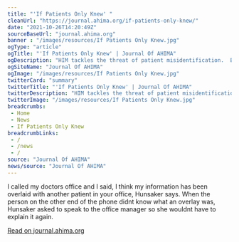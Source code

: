 ```yaml
--- 
title: "'If Patients Only Knew' "
cleanUrl: "https://journal.ahima.org/if-patients-only-knew/"
date: "2021-10-26T14:20:49Z"
sourceBaseUrl: "journal.ahima.org"
banner : "/images/resources/If Patients Only Knew.jpg"
ogType: "article"
ogTitle: "'If Patients Only Knew' | Journal Of AHIMA"
ogDescription: "HIM tackles the threat of patient misidentification.  Brandi Hunsaker, RHIT, HIMS EHR director at Banner Health, has spent over 20 years in the health information management profession. When she went"
ogSiteName: "Journal Of AHIMA"
ogImage: "/images/resources/If Patients Only Knew.jpg"
twitterCard: "summary"
twitterTitle: "'If Patients Only Knew' | Journal Of AHIMA"
twitterDescription: "HIM tackles the threat of patient misidentification.  Brandi Hunsaker, RHIT, HIMS EHR director at Banner Health, has spent over 20 years in the health information management profession. When she went"
twitterImage: "/images/resources/If Patients Only Knew.jpg"
breadcrumbs:
 - Home
 - News
 - If Patients Only Knew
breadcrumbLinks:
 - / 
 - /news
 - / 
source: "Journal Of AHIMA"
news/source: "Journal Of AHIMA"
---
```

I called my doctors office and I said, I think my information has been overlaid with another patient in your office, Hunsaker says. When the person on the other end of the phone didnt know what an overlay was, Hunsaker asked to speak to the office manager so she wouldnt have to explain it again.  
  
[Read on journal.ahima.org](https://journal.ahima.org/if-patients-only-knew/)
